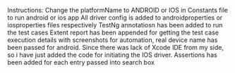 Instructions:
Change the platformName to ANDROID or IOS in Constants file to run android or ios app
All driver config is added to androidproperties or iosproperties files respectively
TestNg annotatiosn has been added to run the test cases
Extent report has been appended for getting the test case execution details with screenshots
for automation, real device name has been passed for android. Since there was lack of Xcode IDE from my side, so i have just
added the code for initiating the IOS driver.
Assertions has been added for each entry passed into search box
